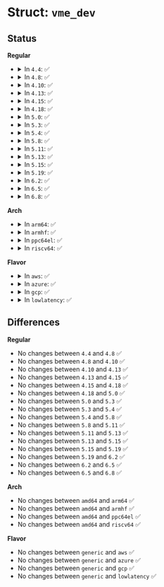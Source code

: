 # Struct: <code>vme_dev</code>

## Status
<b>Regular</b>
<ul>
<li>
<details>
<summary>In <code>4.4</code>: ✅</summary>

```c
struct vme_dev {
    int num;
    struct vme_bridge *bridge;
    struct device dev;
    struct list_head drv_list;
    struct list_head bridge_list;
};
```
</details>
</li>
<li>
<details>
<summary>In <code>4.8</code>: ✅</summary>

```c
struct vme_dev {
    int num;
    struct vme_bridge *bridge;
    struct device dev;
    struct list_head drv_list;
    struct list_head bridge_list;
};
```
</details>
</li>
<li>
<details>
<summary>In <code>4.10</code>: ✅</summary>

```c
struct vme_dev {
    int num;
    struct vme_bridge *bridge;
    struct device dev;
    struct list_head drv_list;
    struct list_head bridge_list;
};
```
</details>
</li>
<li>
<details>
<summary>In <code>4.13</code>: ✅</summary>

```c
struct vme_dev {
    int num;
    struct vme_bridge *bridge;
    struct device dev;
    struct list_head drv_list;
    struct list_head bridge_list;
};
```
</details>
</li>
<li>
<details>
<summary>In <code>4.15</code>: ✅</summary>

```c
struct vme_dev {
    int num;
    struct vme_bridge *bridge;
    struct device dev;
    struct list_head drv_list;
    struct list_head bridge_list;
};
```
</details>
</li>
<li>
<details>
<summary>In <code>4.18</code>: ✅</summary>

```c
struct vme_dev {
    int num;
    struct vme_bridge *bridge;
    struct device dev;
    struct list_head drv_list;
    struct list_head bridge_list;
};
```
</details>
</li>
<li>
<details>
<summary>In <code>5.0</code>: ✅</summary>

```c
struct vme_dev {
    int num;
    struct vme_bridge *bridge;
    struct device dev;
    struct list_head drv_list;
    struct list_head bridge_list;
};
```
</details>
</li>
<li>
<details>
<summary>In <code>5.3</code>: ✅</summary>

```c
struct vme_dev {
    int num;
    struct vme_bridge *bridge;
    struct device dev;
    struct list_head drv_list;
    struct list_head bridge_list;
};
```
</details>
</li>
<li>
<details>
<summary>In <code>5.4</code>: ✅</summary>

```c
struct vme_dev {
    int num;
    struct vme_bridge *bridge;
    struct device dev;
    struct list_head drv_list;
    struct list_head bridge_list;
};
```
</details>
</li>
<li>
<details>
<summary>In <code>5.8</code>: ✅</summary>

```c
struct vme_dev {
    int num;
    struct vme_bridge *bridge;
    struct device dev;
    struct list_head drv_list;
    struct list_head bridge_list;
};
```
</details>
</li>
<li>
<details>
<summary>In <code>5.11</code>: ✅</summary>

```c
struct vme_dev {
    int num;
    struct vme_bridge *bridge;
    struct device dev;
    struct list_head drv_list;
    struct list_head bridge_list;
};
```
</details>
</li>
<li>
<details>
<summary>In <code>5.13</code>: ✅</summary>

```c
struct vme_dev {
    int num;
    struct vme_bridge *bridge;
    struct device dev;
    struct list_head drv_list;
    struct list_head bridge_list;
};
```
</details>
</li>
<li>
<details>
<summary>In <code>5.15</code>: ✅</summary>

```c
struct vme_dev {
    int num;
    struct vme_bridge *bridge;
    struct device dev;
    struct list_head drv_list;
    struct list_head bridge_list;
};
```
</details>
</li>
<li>
<details>
<summary>In <code>5.19</code>: ✅</summary>

```c
struct vme_dev {
    int num;
    struct vme_bridge *bridge;
    struct device dev;
    struct list_head drv_list;
    struct list_head bridge_list;
};
```
</details>
</li>
<li>
<details>
<summary>In <code>6.2</code>: ✅</summary>

```c
struct vme_dev {
    int num;
    struct vme_bridge *bridge;
    struct device dev;
    struct list_head drv_list;
    struct list_head bridge_list;
};
```
</details>
</li>
<li>
<details>
<summary>In <code>6.5</code>: ✅</summary>

```c
struct vme_dev {
    int num;
    struct vme_bridge *bridge;
    struct device dev;
    struct list_head drv_list;
    struct list_head bridge_list;
};
```
</details>
</li>
<li>
<details>
<summary>In <code>6.8</code>: ✅</summary>

```c
struct vme_dev {
    int num;
    struct vme_bridge *bridge;
    struct device dev;
    struct list_head drv_list;
    struct list_head bridge_list;
};
```
</details>
</li>
</ul>
<b>Arch</b>
<ul>
<li>
<details>
<summary>In <code>arm64</code>: ✅</summary>

```c
struct vme_dev {
    int num;
    struct vme_bridge *bridge;
    struct device dev;
    struct list_head drv_list;
    struct list_head bridge_list;
};
```
</details>
</li>
<li>
<details>
<summary>In <code>armhf</code>: ✅</summary>

```c
struct vme_dev {
    int num;
    struct vme_bridge *bridge;
    struct device dev;
    struct list_head drv_list;
    struct list_head bridge_list;
};
```
</details>
</li>
<li>
<details>
<summary>In <code>ppc64el</code>: ✅</summary>

```c
struct vme_dev {
    int num;
    struct vme_bridge *bridge;
    struct device dev;
    struct list_head drv_list;
    struct list_head bridge_list;
};
```
</details>
</li>
<li>
<details>
<summary>In <code>riscv64</code>: ✅</summary>

```c
struct vme_dev {
    int num;
    struct vme_bridge *bridge;
    struct device dev;
    struct list_head drv_list;
    struct list_head bridge_list;
};
```
</details>
</li>
</ul>
<b>Flavor</b>
<ul>
<li>
<details>
<summary>In <code>aws</code>: ✅</summary>

```c
struct vme_dev {
    int num;
    struct vme_bridge *bridge;
    struct device dev;
    struct list_head drv_list;
    struct list_head bridge_list;
};
```
</details>
</li>
<li>
<details>
<summary>In <code>azure</code>: ✅</summary>

```c
struct vme_dev {
    int num;
    struct vme_bridge *bridge;
    struct device dev;
    struct list_head drv_list;
    struct list_head bridge_list;
};
```
</details>
</li>
<li>
<details>
<summary>In <code>gcp</code>: ✅</summary>

```c
struct vme_dev {
    int num;
    struct vme_bridge *bridge;
    struct device dev;
    struct list_head drv_list;
    struct list_head bridge_list;
};
```
</details>
</li>
<li>
<details>
<summary>In <code>lowlatency</code>: ✅</summary>

```c
struct vme_dev {
    int num;
    struct vme_bridge *bridge;
    struct device dev;
    struct list_head drv_list;
    struct list_head bridge_list;
};
```
</details>
</li>
</ul>

## Differences
<b>Regular</b>
<ul>
<li>
No changes between <code>4.4</code> and <code>4.8</code> ✅
</li>
<li>
No changes between <code>4.8</code> and <code>4.10</code> ✅
</li>
<li>
No changes between <code>4.10</code> and <code>4.13</code> ✅
</li>
<li>
No changes between <code>4.13</code> and <code>4.15</code> ✅
</li>
<li>
No changes between <code>4.15</code> and <code>4.18</code> ✅
</li>
<li>
No changes between <code>4.18</code> and <code>5.0</code> ✅
</li>
<li>
No changes between <code>5.0</code> and <code>5.3</code> ✅
</li>
<li>
No changes between <code>5.3</code> and <code>5.4</code> ✅
</li>
<li>
No changes between <code>5.4</code> and <code>5.8</code> ✅
</li>
<li>
No changes between <code>5.8</code> and <code>5.11</code> ✅
</li>
<li>
No changes between <code>5.11</code> and <code>5.13</code> ✅
</li>
<li>
No changes between <code>5.13</code> and <code>5.15</code> ✅
</li>
<li>
No changes between <code>5.15</code> and <code>5.19</code> ✅
</li>
<li>
No changes between <code>5.19</code> and <code>6.2</code> ✅
</li>
<li>
No changes between <code>6.2</code> and <code>6.5</code> ✅
</li>
<li>
No changes between <code>6.5</code> and <code>6.8</code> ✅
</li>
</ul>
<b>Arch</b>
<ul>
<li>
No changes between <code>amd64</code> and <code>arm64</code> ✅
</li>
<li>
No changes between <code>amd64</code> and <code>armhf</code> ✅
</li>
<li>
No changes between <code>amd64</code> and <code>ppc64el</code> ✅
</li>
<li>
No changes between <code>amd64</code> and <code>riscv64</code> ✅
</li>
</ul>
<b>Flavor</b>
<ul>
<li>
No changes between <code>generic</code> and <code>aws</code> ✅
</li>
<li>
No changes between <code>generic</code> and <code>azure</code> ✅
</li>
<li>
No changes between <code>generic</code> and <code>gcp</code> ✅
</li>
<li>
No changes between <code>generic</code> and <code>lowlatency</code> ✅
</li>
</ul>
